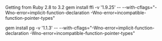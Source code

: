 Getting from Ruby 2.8 to 3.2
gem install ffi -v '1.9.25' -- --with-cflags="-Wno-error=implicit-function-declaration -Wno-error=incompatible-function-pointer-types"

gem install pg -v '1.1.3' -- --with-cflags="-Wno-error=implicit-function-declaration -Wno-error=incompatible-function-pointer-types"
